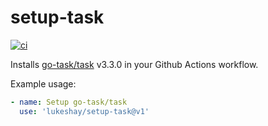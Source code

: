 # setup-task

[![ci](https://github.com/LukeShay/setup-task/actions/workflows/workflow.yml/badge.svg)](https://github.com/LukeShay/setup-task/actions/workflows/workflow.yml)

Installs [go-task/task](https://github.com/go-task/task) v3.3.0 in your Github Actions workflow.

Example usage:

```yaml
- name: Setup go-task/task
  use: 'lukeshay/setup-task@v1'
```
